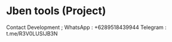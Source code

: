 # Jben tools (Project)

Contact Development ;
         WhatsApp : +6289518439944 
         Telegram : t.me/R3V0LUSIJB3N
